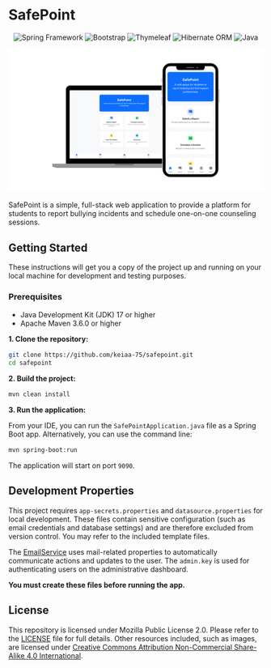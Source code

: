 # SafePoint

<p align="center">
    <img alt = "Spring Framework" src="https://img.shields.io/badge/spring-%236DB33F.svg?style=for-the-badge&logo=spring&logoColor=white"/>
    <img alt = "Bootstrap" src="https://img.shields.io/badge/bootstrap-%238511FA.svg?style=for-the-badge&logo=bootstrap&logoColor=white"/>
    <img alt = "Thymeleaf" src="https://img.shields.io/badge/Thymeleaf-%23005C0F.svg?style=for-the-badge&logo=Thymeleaf&logoColor=white"/>
    <img alt = "Hibernate ORM" src="https://img.shields.io/badge/Hibernate-59666C?style=for-the-badge&logo=Hibernate&logoColor=white"/>
    <img alt = "Java" src="https://img.shields.io/badge/java-%23ED8B00.svg?style=for-the-badge&logo=openjdk&logoColor=white"/>
</p>

![SafePoint app screenshot](screenshot.png)

SafePoint is a simple, full-stack web application to provide a platform for students to report bullying incidents and schedule one-on-one counseling sessions.

## Getting Started

These instructions will get you a copy of the project up and running on your local machine for development and testing purposes.

### Prerequisites

- Java Development Kit (JDK) 17 or higher
- Apache Maven 3.6.0 or higher

**1. Clone the repository:**

```sh
git clone https://github.com/keiaa-75/safepoint.git
cd safepoint
```

**2. Build the project:**

```sh
mvn clean install
```

**3. Run the application:**

From your IDE, you can run the `SafePointApplication.java` file as a Spring Boot app. Alternatively, you can use the command line:

```sh
mvn spring-boot:run
```

The application will start on port `9090`.


## Development Properties

This project requires `app-secrets.properties` and `datasource.properties` for local development. These files contain sensitive configuration (such as email credentials and database settings) and are therefore excluded from version control. You may refer to the included template files.

The [EmailService](src/main/java/com/keiaa/safepoint/service/EmailService.java) uses mail-related properties to automatically communicate actions and updates to the user. The `admin.key` is used for authenticating users on the administrative dashboard.

**You must create these files before running the app.**

## License

This repository is licensed under Mozilla Public License 2.0. Please refer to the [LICENSE](LICENSE) file for full details. Other resources included, such as images, are licensed under [Creative Commons Attribution Non-Commercial Share-Alike 4.0 International](https://creativecommons.org/licenses/by-nc-sa/4.0/).